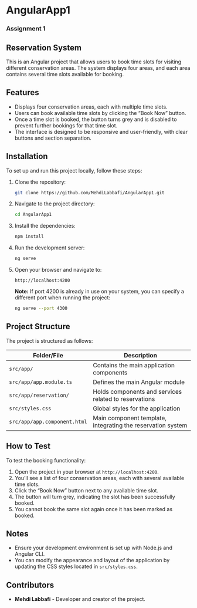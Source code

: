 # AngularApp1
### Assignment 1

## Reservation System

This is an Angular project that allows users to book time slots for visiting different conservation areas. The system displays four areas, and each area contains several time slots available for booking.

## Features

- Displays four conservation areas, each with multiple time slots.
- Users can book available time slots by clicking the “Book Now” button.
- Once a time slot is booked, the button turns grey and is disabled to prevent further bookings for that time slot.
- The interface is designed to be responsive and user-friendly, with clear buttons and section separation.

## Installation

To set up and run this project locally, follow these steps:

1. Clone the repository:
   ```bash
   git clone https://github.com/MehdiLabbafi/AngularApp1.git
   ```

2. Navigate to the project directory:
   ```bash
   cd AngularApp1
   ```

3. Install the dependencies:
   ```bash
   npm install
   ```

4. Run the development server:
   ```bash
   ng serve
   ```

5. Open your browser and navigate to:
   ```
   http://localhost:4200
   ```
   **Note:** If port 4200 is already in use on your system, you can specify a different port when running the project:
   ```bash
   ng serve --port 4300
   ```

## Project Structure

The project is structured as follows:

| Folder/File              | Description                                        |
|--------------------------|----------------------------------------------------|
| `src/app/`                | Contains the main application components           |
| `src/app/app.module.ts`   | Defines the main Angular module                    |
| `src/app/reservation/`    | Holds components and services related to reservations|
| `src/styles.css`          | Global styles for the application                  |
| `src/app/app.component.html` | Main component template, integrating the reservation system|

## How to Test

To test the booking functionality:

1. Open the project in your browser at `http://localhost:4200`.
2. You’ll see a list of four conservation areas, each with several available time slots.
3. Click the “Book Now” button next to any available time slot.
4. The button will turn grey, indicating the slot has been successfully booked.
5. You cannot book the same slot again once it has been marked as booked.

## Notes

- Ensure your development environment is set up with Node.js and Angular CLI.
- You can modify the appearance and layout of the application by updating the CSS styles located in `src/styles.css`.

## Contributors

- **Mehdi Labbafi** - Developer and creator of the project.
```

